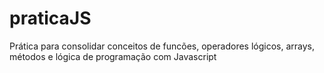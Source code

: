 # praticaJS
 Prática para consolidar conceitos de funcões, operadores lógicos, arrays, métodos e lógica de programação com Javascript
